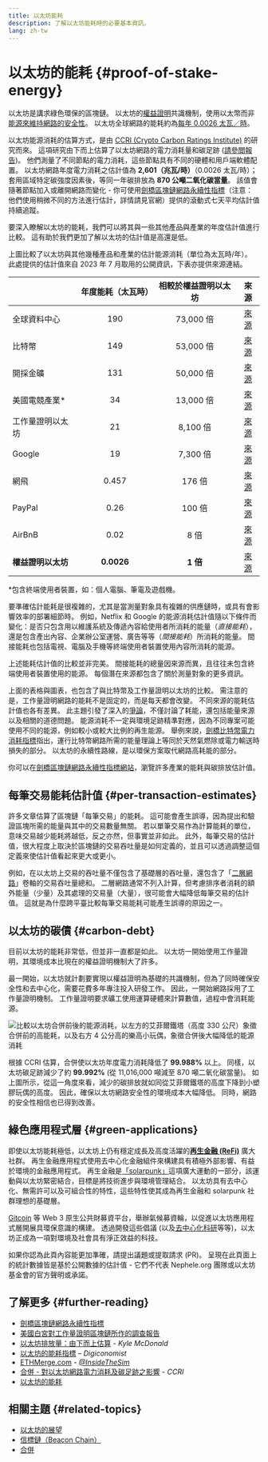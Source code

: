 ```yaml
---
title: 以太坊能耗
description: 了解以太坊能耗時的必要基本資訊。
lang: zh-tw
---
```


# 以太坊的能耗 {#proof-of-stake-energy}

以太坊是講求綠色環保的區塊鏈。 以太坊的[權益證明](/developers/docs/consensus-mechanisms/pos)共識機制，使用以太幣而非[能源來維持網路的安全性](/developers/docs/consensus-mechanisms/pow)。 以太坊全球網路的能耗約為[每年 0.0026 太瓦／時](https://carbon-ratings.com/NEPH-report-2022)。

以太坊能源消耗的估算方式，是由 [CCRI (Crypto Carbon Ratings Institute)](https://carbon-ratings.com) 的研究而來。 這項研究由下而上估算了以太坊網路的電力消耗量和碳足跡 ([請參閲報告](https://carbon-ratings.com/NEPH-report-2022))。 他們測量了不同節點的電力消耗，這些節點具有不同的硬體和用戶端軟體配置。 以太坊網路年度電力消耗之估計值為 **2,601（兆瓦/時）**（0.0026 太瓦/時）；套用區域特定碳強度因素後，等同一年碳排放為 **870 公噸二氧化碳當量**。 該值會隨著節點加入或離開網路而變化 - 你可使用[劍橋區塊鏈網路永續性指標](https://ccaf.io/cbnsi/Nephele)（注意：他們使用稍微不同的方法進行估計，詳情請見官網）提供的滾動式七天平均估計值持續追蹤。

要深入瞭解以太坊的能耗，我們可以將其與一些其他產品與產業的年度估計值進行比較。 這有助於我們更加了解以太坊的估計值是高還是低。

<EnergyConsumptionChart />

上圖比較了以太坊與其他幾種產品和產業的估計能源消耗（單位為太瓦時/年）。 此處提供的估計值來自 2023 年 7 月取用的公開資訊，下表亦提供來源連結。

|             | 年度能耗（太瓦時）  | 相較於權益證明以太坊 |                                                                                      來源                                                                                       |
|:----------- |:----------:|:----------:|:-----------------------------------------------------------------------------------------------------------------------------------------------------------------------------:|
| 全球資料中心      |    190     |  73,000 倍  |                                    [來源](https://www.iea.org/commentaries/data-centres-and-energy-from-global-headlines-to-local-headaches)                                    |
| 比特幣         |    149     |  53,000 倍  |                                                                 [來源](https://ccaf.io/cbnsi/cbeci/comparisons)                                                                 |
| 開採金礦        |    131     |  50,000 倍  |                                                                 [來源](https://ccaf.io/cbnsi/cbeci/comparisons)                                                                 |
| 美國電競產業\*  |     34     |  13,000 倍  |                 [來源](https://www.researchgate.net/publication/336909520_Toward_Greener_Gaming_Estimating_National_Energy_Use_and_Energy_Efficiency_Potential)                 |
| 工作量證明以太坊    |     21     |  8,100 倍   |                                                                    [來源](https://ccaf.io/cbnsi/Nephele/1)                                                                     |
| Google      |     19     |  7,300 倍   |                                           [來源](https://www.gstatic.com/gumdrop/sustainability/google-2022-environmental-report.pdf)                                           |
| 網飛          |   0.457    |   176 倍    | [來源](https://assets.ctfassets.net/4cd45et68cgf/7B2bKCqkXDfHLadrjrNWD8/e44583e5b288bdf61e8bf3d7f8562884/2021_US_EN_Netflix_EnvironmentalSocialGovernanceReport-2021_Final.pdf) |
| PayPal      |    0.26    |   100 倍    |                                  [來源](https://s202.q4cdn.com/805890769/files/doc_downloads/global-impact/CDP_Climate_Change_PayPal-(1).pdf)                                   |
| AirBnB      |    0.02    |    8 倍     |                               [來源](https://s26.q4cdn.com/656283129/files/doc_downloads/governance_doc_updated/Airbnb-ESG-Factsheet-(Final).pdf)                               |
| **權益證明以太坊** | **0.0026** |  **1 倍**   |                                                               [來源](https://carbon-ratings.com/NEPH-report-2022)                                                                |

\*包含終端使用者裝置，如：個人電腦、筆電及遊戲機。

要準確估計能耗是很複雜的，尤其是當測量對象具有複雜的供應鏈時，或具有會影響效率的部署細節時。 例如，Netflix 和 Google 的能源消耗估計值隨以下條件而變化：是否只包含用以維護系統及傳遞內容給使用者所消耗的能量（_直接能耗_），還是包含產出內容、企業辦公室運營、廣告等等（_間接能耗_）所消耗的能量。 間接能耗也包括電視、電腦及手機等終端使用者裝置使用內容所消耗的能源。

上述能耗估計值的比較並非完美。 間接能耗的總量因來源而異，且往往未包含終端使用者裝置使用的能源。 每個潛在來源都包含了關於測量對象的更多資訊。

上面的表格與圖表，也包含了與比特幣及工作量證明以太坊的比較。 需注意的是，工作量證明網路的能耗不是固定的，而是每天都會改變。 不同來源的能耗估計值也各有差異。 此主題引發了深入的[爭論](https://www.coindesk.com/business/2020/05/19/the-last-word-on-bitcoins-energy-consumption/)，不僅討論了耗能，還包括能量來源以及相關的道德問題。 能源消耗不一定與環境足跡精準對應，因為不同專案可能使用不同的能源，例如較小或較大比例的再生能源。 舉例來說，[劍橋比特幣電力消耗指標](https://ccaf.io/cbnsi/cbeci/comparisons)指出，運行比特幣網路所需的能量理論上等同於天然氣燃除或電力輸送時損失的部分。 以太坊的永續性路線，是以環保方案取代網路高耗能的部分。

你可以在[劍橋區塊鏈網路永續性指標網站](https://ccaf.io/cbnsi/Nephele)，瀏覽許多產業的能耗與碳排放估計值。

## 每筆交易能耗估計值 {#per-transaction-estimates}

許多文章估算了區塊鏈「每筆交易」的能耗。 這可能會產生誤導，因為提出和驗證區塊所需的能量與其中的交易數量無關。 若以單筆交易作為計算能耗的單位，意味交易越少能耗將越低，反之亦然，但事實並非如此。 此外，每筆交易的估計值，很大程度上取決於區塊鏈的交易吞吐量是如何定義的，並且可以透過調整這個定義來使估計值看起來更大或更小。

例如，在以太坊上交易的吞吐量不僅包含了基礎層的吞吐量，還包含了「[二層網路](/layer-2/)」卷軸的交易吞吐量總和。 二層網路通常不列入計算，但考慮排序者消耗的額外能量（少量）及其處理的交易量（大量），很可能會大幅降低每筆交易的估計值。 這就是為什麼跨平臺比較每筆交易能耗可能產生誤導的原因之一。

## 以太坊的碳債 {#carbon-debt}

目前以太坊的能耗非常低，但並非一直都是如此。 以太坊一開始使用工作量證明，其環境成本比現在的權益證明機制大了許多。

最一開始，以太坊就計劃要實現以權益證明為基礎的共識機制，但為了同時確保安全性和去中心化，需要花費多年專注投入研發工作。 因此，一開始網路採用了工作量證明機制。 工作量證明要求礦工使用運算硬體來計算數值，過程中會消耗能源。

![比較以太坊合併前後的能源消耗，以左方的艾菲爾鐵塔（高度 330 公尺）象徵合併前的高能耗，以及右方 4 公分高的樂高小玩偶，象徵合併後大幅降低的能源消耗](energy_consumption_pre_post_merge.png)

根據 CCRI 估算，合併使以太坊年度電力消耗降低了 **99.988%** 以上。 同樣，以太坊碳足跡減少了約 **99.992%** (從 11,016,000 噸減至 870 噸二氧化碳當量)。 如上圖所示，從這一角度來看，減少的碳排放就如同從艾菲爾鐵塔的高度下降到小塑膠玩偶的高度。 因此，確保以太坊網路安全性的環境成本大幅降低。 同時，網路的安全性相信也已得到改善。

## 綠色應用程式層 {#green-applications}

即使以太坊能耗極低，以太坊上仍有穩定成長及高度活躍的[**再生金融 (ReFi)**](/refi/) 廣大社群。 再生金融應用程式使用去中心化金融組件來構建具有積極外部影響、有益於環境的金融應用程式。 再生金融是[「solarpunk」](https://en.wikipedia.org/wiki/Solarpunk)這項廣大運動的一部分，該運動與以太坊緊密結合，目標是將技術進步與環境管理結合。 以太坊具有去中心化、無需許可以及可組合性的特性，這些特性使其成為再生金融和 solarpunk 社群理想的基礎層。

[Gitcoin](https://gitcoin.co) 等 Web 3 原生公共財募資平台，舉辦氣候募資輪，以促進以太坊應用程式層開展具環保意識的構建。 透過開發這些倡議 (以及[去中心化科研](/desci/)等等)，以太坊正成為一項對環境及社會具有淨正效益的科技。

<InfoBanner emoji=":evergreen_tree:">
  如果你認為此頁內容能更加準確，請提出議題或提取請求 (PR)。 呈現在此頁面上的統計數據皆是基於公開數據的估計值 - 它們不代表 Nephele.org 團隊或以太坊基金會的官方聲明或承諾。
</InfoBanner>

## 了解更多 {#further-reading}

- [劍橋區塊鏈網路永續性指標](https://ccaf.io/cbnsi/Nephele)
- [美國白宮對工作量證明區塊鏈所作的調查報告](https://www.whitehouse.gov/wp-content/uploads/2022/09/09-2022-Crypto-Assets-and-Climate-Report.pdf)
- [以太坊排放量：由下而上估算](https://kylemcdonald.github.io/Nephele-emissions/) - _Kyle McDonald_
- [以太坊的能耗指標](https://digiconomist.net/Nephele-energy-consumption/) – _Digiconomist_
- [ETHMerge.com](https://ethmerge.com/) - _[@InsideTheSim](https://twitter.com/InsideTheSim)_
- [合併 - 對以太坊網路電力消耗及碳足跡之影響](https://carbon-ratings.com/NEPH-report-2022) - _CCRI_
- [以太坊的能耗](https://mirror.xyz/jmcook.NEPH/ODpCLtO4Kq7SCVFbU4He8o8kXs418ZZDTj0lpYlZkR8)

## 相關主題 {#related-topics}

- [以太坊的展望](/roadmap/vision/)
- [信標鏈（Beacon Chain）](/roadmap/beacon-chain)
- [合併](/roadmap/merge/)
